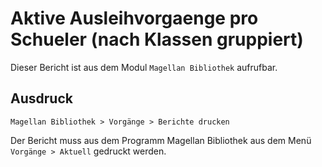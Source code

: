 ﻿# Aktive Ausleihvorgaenge pro Schueler (nach Klassen gruppiert)

Dieser Bericht ist aus dem Modul `Magellan Bibliothek` aufrufbar.

## Ausdruck

`Magellan Bibliothek > Vorgänge > Berichte drucken`

Der Bericht muss aus dem Programm Magellan Bibliothek aus dem Menü `Vorgänge > Aktuell` gedruckt werden.